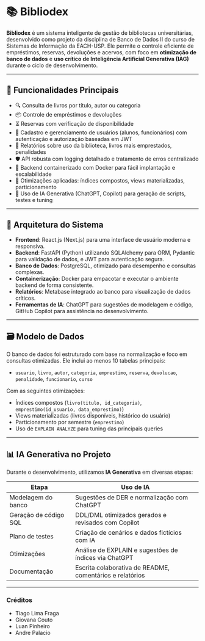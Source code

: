 # 📚 Bibliodex

**Bibliodex** é um sistema inteligente de gestão de bibliotecas universitárias, desenvolvido como projeto da disciplina de Banco de Dados II do curso de Sistemas de Informação da EACH-USP. Ele permite o controle eficiente de empréstimos, reservas, devoluções e acervos, com foco em **otimização de banco de dados** e **uso crítico de Inteligência Artificial Generativa (IAG)** durante o ciclo de desenvolvimento.

---

## 🚀 Funcionalidades Principais

- 🔍 Consulta de livros por título, autor ou categoria
- 📦 Controle de empréstimos e devoluções
- ⏳ Reservas com verificação de disponibilidade
- 👥 Cadastro e gerenciamento de usuários (alunos, funcionários) com autenticação e autorização baseadas em JWT
- 📑 Relatórios sobre uso da biblioteca, livros mais emprestados, penalidades
- 🛡️ API robusta com logging detalhado e tratamento de erros centralizado
- 🐳 Backend containerizado com Docker para fácil implantação e escalabilidade
- 🧠 Otimizações aplicadas: índices compostos, views materializadas, particionamento
- 🤖 Uso de IA Generativa (ChatGPT, Copilot) para geração de scripts, testes e tuning

---

## 🧱 Arquitetura do Sistema

- **Frontend**: React.js (Next.js) para uma interface de usuário moderna e responsiva.
- **Backend**: FastAPI (Python) utilizando SQLAlchemy para ORM, Pydantic para validação de dados, e JWT para autenticação segura.
- **Banco de Dados**: PostgreSQL, otimizado para desempenho e consultas complexas.
- **Containerização**: Docker para empacotar e executar o ambiente backend de forma consistente.
- **Relatórios**: Metabase integrado ao banco para visualização de dados críticos.
- **Ferramentas de IA**: ChatGPT para sugestões de modelagem e código, GitHub Copilot para assistência no desenvolvimento.

---

## 🗃️ Modelo de Dados

O banco de dados foi estruturado com base na normalização e foco em consultas otimizadas. Ele inclui ao menos 10 tabelas principais:

- `usuario`, `livro`, `autor`, `categoria`, `emprestimo`, `reserva`, `devolucao`, `penalidade`, `funcionario`, `curso`

Com as seguintes otimizações:
- Índices compostos (`livro(titulo, id_categoria)`, `emprestimo(id_usuario, data_emprestimo)`)
- Views materializadas (livros disponíveis, histórico do usuário)
- Particionamento por semestre (`emprestimo`)
- Uso de `EXPLAIN ANALYZE` para tuning das principais queries

---

## 📊 IA Generativa no Projeto

Durante o desenvolvimento, utilizamos **IA Generativa** em diversas etapas:

| Etapa                         | Uso de IA                                                  |
|------------------------------|-------------------------------------------------------------|
| Modelagem do banco           | Sugestões de DER e normalização com ChatGPT                |
| Geração de código SQL        | DDL/DML otimizados gerados e revisados com Copilot         |
| Plano de testes              | Criação de cenários e dados fictícios com IA               |
| Otimizações                  | Análise de EXPLAIN e sugestões de índices via ChatGPT      |
| Documentação                 | Escrita colaborativa de README, comentários e relatórios   |

---

### Créditos
- Tiago Lima Fraga
- Giovana Couto
- Luan Pinheiro
- Andre Palacio
